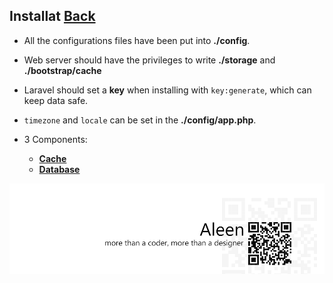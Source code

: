 ## Installat [Back](./../laravel.md)

- All the configurations files have been put into **./config**.
- Web server should have the privileges to write **./storage** and **./bootstrap/cache**
- Laravel should set a **key** when installing with `key:generate`, which can keep data safe.
- `timezone` and `locale` can be set in the **./config/app.php**.

- 3 Components:
	- [**Cache**](./../cache/cache.md)
	- [**Database**](./../database/database.md)

<a href="http://aleen42.github.io/" target="_blank" ><img src="./../../../../pic/tail.gif"></a>